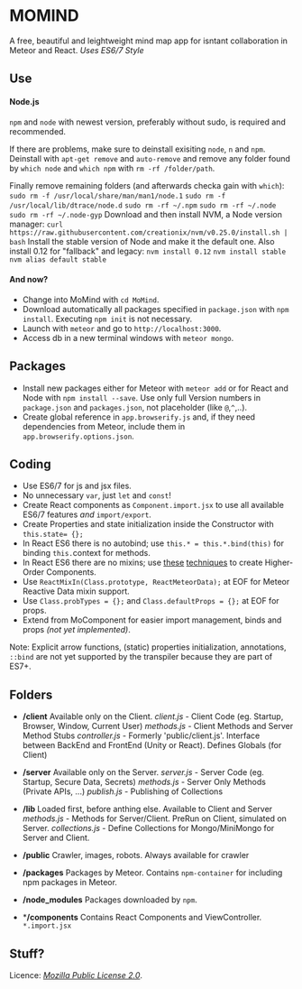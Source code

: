 # MOMIND
A free, beautiful and leightweight mind map app for isntant collaboration in Meteor and React. 
*Uses ES6/7 Style*

## Use

#### Node.js

`npm` and `node` with newest version, preferably without sudo, is required and recommended.

If there are problems, make sure to deinstall exisiting `node`, `n` and `npm`. 
Deinstall with `apt-get remove` and `auto-remove` and remove any folder found by `which node` and `which npm` with `rm -rf /folder/path`.

Finally remove remaining folders (and afterwards checka gain with `which`):
    `sudo rm -f /usr/local/share/man/man1/node.1`
    `sudo rm -f /usr/local/lib/dtrace/node.d`
    `sudo rm -rf ~/.npm`
    `sudo rm -rf ~/.node`
    `sudo rm -rf ~/.node-gyp`
Download and then install NVM, a Node version manager:
    `curl https://raw.githubusercontent.com/creationix/nvm/v0.25.0/install.sh | bash`
Install the stable version of Node and make it the default one. Also install 0.12 for "fallback" and legacy:
    `nvm install 0.12`
    `nvm install stable`
    `nvm alias default stable`

#### And now?
- Change into MoMind with `cd MoMind`.
- Download automatically all packages specified in `package.json` with `npm install`. Executing `npm init` is not necessary.
- Launch with `meteor` and go to `http://localhost:3000`.
- Access db in a new terminal windows with `meteor mongo`.

## Packages
- Install new packages either for Meteor with `meteor add` or for React and Node with `npm install --save`. Use only full Version numbers in `package.json` and `packages.json`, not placeholder (like `@`,`^`,..). 
- Create global reference in `app.browserify.js` and, if they need dependencies from Meteor, include them in `app.browserify.options.json`.

## Coding
- Use ES6/7  for js and jsx files. 
- No unnecessary `var`, just `let` and `const`!
- Create React components as `Component.import.jsx` to use all available ES6/7 features *and* `import/export`. 
- Create Properties and state initialization inside the Constructor with `this.state= {};`
- In React ES6 there is no autobind; use `this.* = this.*.bind(this)` for binding `this.`context for methods.
- In React ES6 there are no mixins; use [these](http://blog.jamiter.com/2016/01/28/es6-classes-with-react-mixin-meteor-1-3/) [techniques](http://egorsmirnov.me/2015/09/30/react-and-es6-part4.html) to create Higher-Order Components.
- Use `ReactMixIn(Class.prototype, ReactMeteorData);` at EOF for Meteor Reactive Data mixin support.
- Use `Class.probTypes = {};` and `Class.defaultProps = {};` at EOF for props.
- Extend from MoComponent for easier import management, binds and props *(not yet implemented)*.

Note: Explicit arrow functions, (static) properties initialization, annotations, `::bind` are not yet supported by the transpiler because they are part of ES7+.

## Folders
- **/client**
Available only on the Client.
*client.js* - Client Code (eg. Startup, Browser, Window, Current User)
*methods.js* - Client Methods and Server Method Stubs
*controller.js* - Formerly 'public/client.js'. Interface between BackEnd and FrontEnd (Unity or React). Defines Globals (for Client)

- **/server**
Available only on the Server.
*server.js* - Server Code (eg. Startup, Secure Data, Secrets)
*methods.js* - Server Only Methods (Private APIs, ...)
*publish.js* - Publishing of Collections

- **/lib**
Loaded first, before anthing else. Available to Client and Server
*methods.js* - Methods for Server/Client. PreRun on Client, simulated on Server.
*collections.js* - Define Collections for Mongo/MiniMongo for Server and Client.

-  **/public**
Crawler, images, robots. Always available for crawler

- **/packages**
Packages by Meteor. 
Contains `npm-container` for including npm packages in Meteor.

- **/node_modules**
Packages downloaded by `npm`.

- ***/components**
Contains React Components and ViewController. `*.import.jsx`

## Stuff?
Licence: [*Mozilla Public License 2.0*](http://choosealicense.com/licenses/mpl-2.0/).

